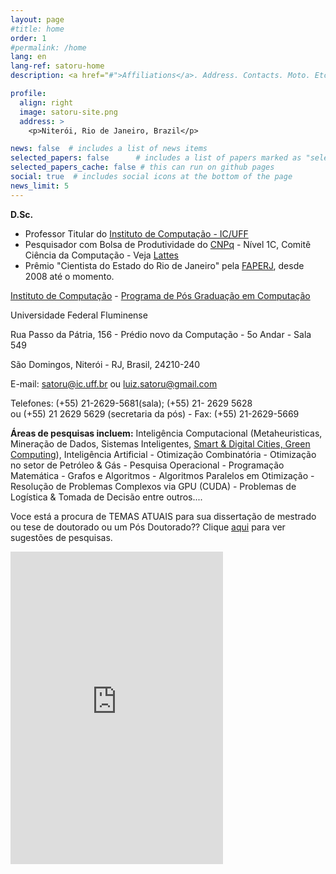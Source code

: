 ```yaml
---
layout: page
#title: home
order: 1
#permalink: /home
lang: en
lang-ref: satoru-home
description: <a href="#">Affiliations</a>. Address. Contacts. Moto. Etc.

profile:
  align: right
  image: satoru-site.png
  address: >
    <p>Niterói, Rio de Janeiro, Brazil</p>

news: false  # includes a list of news items
selected_papers: false      # includes a list of papers marked as "selected={true}" (only run locally!)
selected_papers_cache: false # this can run on github pages
social: true  # includes social icons at the bottom of the page
news_limit: 5
---
```



**D.Sc.**

- Professor Titular do [Instituto de Computação - IC/UFF](http://www.ic.uff.br) 
- Pesquisador com Bolsa de Produtividade do [CNPq](http://www.cnpq.br) - Nível 1C, Comitê Ciência da Computação - Veja [Lattes](http://buscatextual.cnpq.br/buscatextual/visualizacv.do?id=K4787740E9)
- Prêmio "Cientista do Estado do Rio de Janeiro" pela [FAPERJ](http://www.faperj.br), desde 2008 até o momento. 

[Instituto de Computação](http://www.ic.uff.br) - [Programa de Pós Graduação em Computação](http://www.ic.uff.br/PosGraduacao/coordenacao.php)

Universidade Federal Fluminense

Rua Passo da Pátria, 156 - Prédio novo da Computação - 5o Andar - Sala 549

São Domingos, Niterói - RJ, Brasil, 24210-240

E-mail: [satoru@ic.uff.br](mailto:satoru@ic.uff.br) ou [luiz.satoru@gmail.com](mailto:luiz.satoru@gmail.com)
 
Telefones: (+55) 21-2629-5681(sala); (+55) 21- 2629 5628 <br>ou 
(+55) 21 2629 5629 (secretaria da pós) - Fax: (+55) 21-2629-5669

**Áreas de pesquisas incluem:** Inteligência Computacional (Metaheuristicas, Mineração de Dados, 
Sistemas Inteligentes, [Smart & Digital Cities, Green Computing](https://creating.city)), Inteligência Artificial - Otimização Combinatória - Otimização no setor de Petróleo & Gás - Pesquisa Operacional - Programação Matemática - Grafos e Algoritmos - Algoritmos Paralelos em Otimização -
 Resolução de Problemas Complexos via GPU (CUDA) - Problemas de Logística & Tomada de Decisão entre outros....

Voce está a procura de TEMAS ATUAIS para sua dissertação de mestrado ou tese de doutorado ou um Pós Doutorado?? Clique [aqui](/temas) 
para ver sugestões de pesquisas.

<iframe src="https://www.facebook.com/plugins/page.php?href=https%3A%2F%2Fwww.facebook.com%2Fsatoruff%2F&tabs=timeline&width=340&height=500&small_header=false&adapt_container_width=true&hide_cover=false&show_facepile=true&appId=3595628487161789" width="340" height="500" style="border:none;overflow:hidden" scrolling="no" frameborder="0" allowfullscreen="true" allow="autoplay; clipboard-write; encrypted-media; picture-in-picture; web-share"></iframe>
